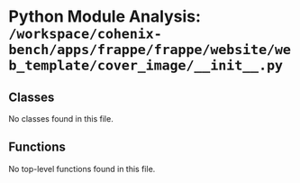 # Python Module Analysis: `/workspace/cohenix-bench/apps/frappe/frappe/website/web_template/cover_image/__init__.py`

## Classes

No classes found in this file.


## Functions

No top-level functions found in this file.
